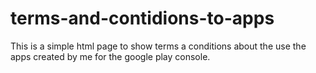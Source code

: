 # terms-and-contidions-to-apps
This is a simple html page to show terms a conditions about the use the apps created by me for the google play console.
